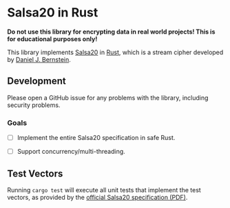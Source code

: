 # Salsa20 in Rust

__Do not use this library for encrypting data in real world projects! This is for educational purposes only!__

This library implements [Salsa20](https://cr.yp.to/salsa20.html) in [Rust](https://rust-lang.org/), which is a stream cipher developed by [Daniel J. Bernstein](https://cr.yp.to/djb.html).


## Development

Please open a GitHub issue for any problems with the library, including security problems.

### Goals

- [ ] Implement the entire Salsa20 specification in safe Rust.
- [ ] Support concurrency/multi-threading.


## Test Vectors

Running `cargo test` will execute all unit tests that implement the test vectors, as provided by the [official Salsa20 specification (PDF)](https://cr.yp.to/snuffle/spec.pdf).